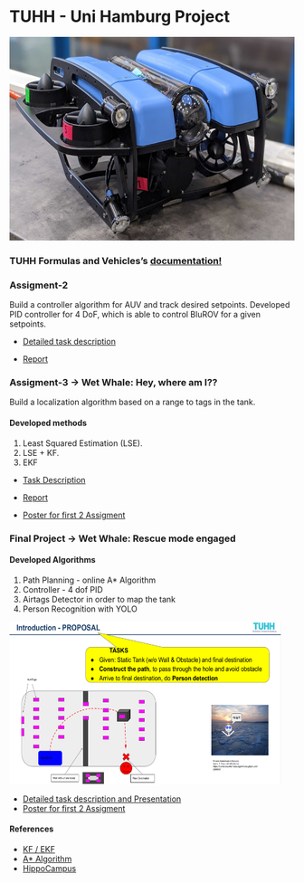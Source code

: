 # TUHH - Uni Hamburg Project 

<img src="/documents/BlurROV2.jpg" width="600" height="360" />

### TUHH Formulas and Vehicles’s [documentation!](https://hippocampusrobotics.github.io/fav_docs/)

### Assigment-2
Build a controller algorithm for AUV and track desired setpoints.
Developed PID controller for 4 DoF, which is able to control BluROV for a given setpoints.

- [Detailed task description](documents/FAV20_Assignment_2.pdf)

- [Report](documents/Assignment2_Group4.pdf)

### Assigment-3 -> Wet Whale: Hey, where am I??
Build a localization algorithm based on a range to tags in the tank.

#### Developed methods 
1.  Least Squared Estimation (LSE). 
2.  LSE + KF. 
3.  EKF

- [Task Description](documents/FAV20_Assignment_3.pdf)

- [Report](documents/FAV_Report_20210127.pdf)

- [Poster for first 2 Assigment](documents/Poster_Group4.pdf)

### Final Project -> Wet Whale: Rescue mode engaged
#### Developed Algorithms
1. Path Planning - online A* Algorithm 
2. Controller - 4 dof PID
3. Airtags Detector in order to map the tank
4. Person Recognition with YOLO


<img src="/documents/proposal.png" width="480" height="288" />

- [Detailed task description and Presentation](documents/Group4_Wet_Whale_final_presentation.pdf)
- [Poster for first 2 Assigment](documents/Final_project_report_20210201.pdf)


#### References
-	[KF / EKF ](https://dsp.stackexchange.com/questions/8860/kalman-filter-for-position-and-velocity-introducing-speed-estimates/8869)
-	[A* Algorithm](http://theory.stanford.edu/~amitp/GameProgramming/Heuristics.html)
- [HippoCampus](https://hippocampusrobotics.github.io/)
